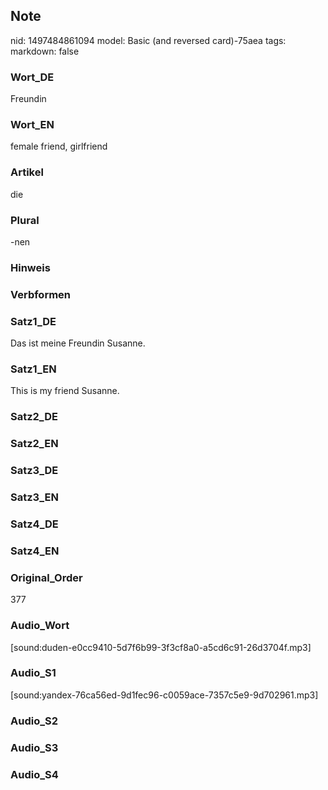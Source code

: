 ## Note
nid: 1497484861094
model: Basic (and reversed card)-75aea
tags: 
markdown: false

### Wort_DE
Freundin

### Wort_EN
female friend, girlfriend

### Artikel
die

### Plural
-nen

### Hinweis


### Verbformen


### Satz1_DE
Das ist meine Freundin Susanne.

### Satz1_EN
This is my friend Susanne.

### Satz2_DE


### Satz2_EN


### Satz3_DE


### Satz3_EN


### Satz4_DE


### Satz4_EN


### Original_Order
377

### Audio_Wort
[sound:duden-e0cc9410-5d7f6b99-3f3cf8a0-a5cd6c91-26d3704f.mp3]

### Audio_S1
[sound:yandex-76ca56ed-9d1fec96-c0059ace-7357c5e9-9d702961.mp3]

### Audio_S2


### Audio_S3


### Audio_S4

